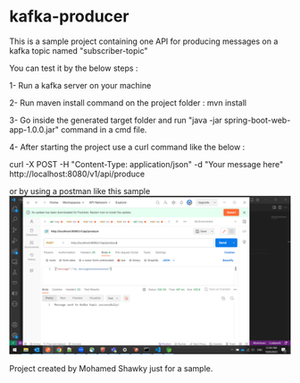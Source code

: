 # kafka-producer
This is a sample project containing one API for producing messages on a kafka topic named "subscriber-topic"

You can test it by the below steps :

1- Run a kafka server on your machine 

2- Run maven install command on the project folder : mvn install 

3- Go inside the generated target folder and run "java -jar spring-boot-web-app-1.0.0.jar" command in a cmd file.

4- After starting the project use a curl command like the below : 

curl -X POST -H "Content-Type: application/json" -d "Your message here" http://localhost:8080/v1/api/produce


or by using a postman like this sample ![Alt text](image-1.png)


Project created by Mohamed Shawky just for a sample.